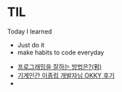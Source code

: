 # TIL
Today I learned


- Just do it 
- make habits to code everyday

* [프로그래밍을 잘하는 방법은?(펌)](http://www.houdini.co.kr/index.php/forum/%EC%9E%90%EC%9C%A0%EA%B2%8C%EC%8B%9C%ED%8C%90/4678-10)
* [기계인간 이종립 개발자님 OKKY 후기](https://okky.kr/article/425700)
* 
